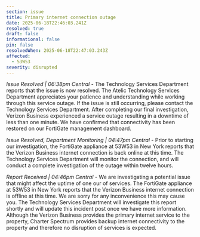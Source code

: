 ```yaml
---
section: issue
title: Primary internet connection outage
date: 2025-06-18T22:46:03.241Z
resolved: true
draft: false
informational: false
pin: false
resolvedWhen: 2025-06-18T22:47:03.243Z
affected:
  - 53W53
severity: disrupted
---
```

*Issue Resolved | 06:38pm Central* - The Technology Services Department reports that the issue is now resolved. The Atelic Technology Services Department appreciates your patience and understanding while working through this service outage. If the issue is still occurring, please contact the Technology Services Department. After completing our final investigation, Verizon Business experienced a service outage resulting in a downtime of less than one minute. We have confirmed that connectivity has been restored on our FortiGate management dashboard.

*Issue Resolved, Department Monitoring | 04:47pm Central* - Prior to starting our investigation, the FortiGate appliance at 53W53 in New York reports that the Verizon Business internet connection is back online at this time. The Technology Services Department will monitor the connection, and will conduct a complete investigation of the outage within twelve hours.

*Report Received | 04:46pm Central* - We are investigating a potential issue that might affect the uptime of one our of services. The FortiGate appliance at 53W53 in New York reports that the Verizon Business internet connection is offline at this time. We are sorry for any inconvenience this may cause you. The Technology Services Department will investigate this report shortly and will update this incident post once we have more information. Although the Verizon Business provides the primary internet service to the property, Charter Spectrum provides backup internet connectivity to the property and therefore no disruption of services is expected.